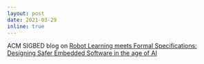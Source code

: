 ```yaml
---
layout: post
date: 2021-03-29
inline: true
---
```


ACM SIGBED blog on [Robot Learning meets Formal Specifications: Designing Safer Embedded Software in the age of AI](https://sigbed.org/2021/03/29/robot-learning-meets-formal-specifications-designing-safer-embedded-software-in-the-age-of-ai/)